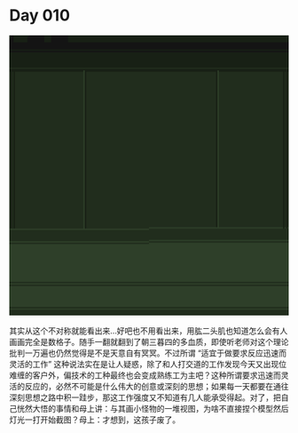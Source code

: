 # Day 010

![aug](../images/20230209/jigsaw.png)

其实从这个不对称就能看出来…好吧也不用看出来，用肱二头肌也知道怎么会有人画画完全是数格子。随手一翻就翻到了朝三暮四的多血质，即使听老师对这个理论批判一万遍也仍然觉得是不是天意自有冥冥。不过所谓 “适宜于做要求反应迅速而灵活的工作” 这种说法实在是让人疑惑，除了和人打交道的工作发现今天又出现位难缠的客户外，偏技术的工种最终也会变成熟练工为主吧？这种所谓要求迅速而灵活的反应的，必然不可能是什么伟大的创意或深刻的思想；如果每一天都要在通往深刻思想之路中积一跬步，那这工作强度又不知道有几人能承受得起。对了，把自己恍然大悟的事情和母上讲：与其画小怪物的一堆视图，为啥不直接捏个模型然后灯光一打开始截图？母上：才想到，这孩子废了。